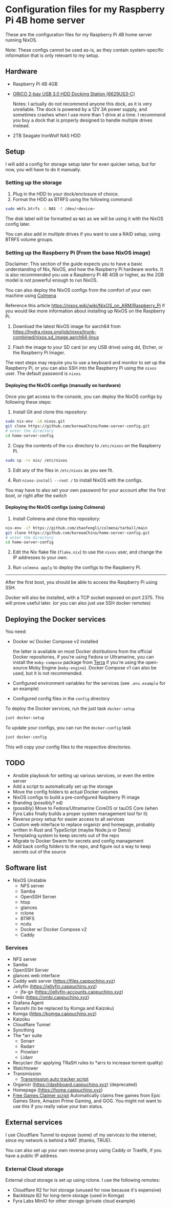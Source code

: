 # Configuration files for my Raspberry Pi 4B home server

These are the configuration files for my Raspberry Pi 4B home server running NixOS.

Note: These configs cannot be used as-is, as they contain system-specific information that is only relevant to my setup.

## Hardware

- Raspberry Pi 4B 4GB
- [ORICO 2-bay USB 3.0 HDD Docking Station (6629US3-C)](https://www.orico.cc/us/product/detail/3551.html)
  
  Notes: I actually do not recommend anyone this dock, as it is very unreliable.
  The dock is powered by a 12V 3A power supply, and sometimes crashes when I use more than 1 drive at a time. I recommend you buy a dock that is properly designed to handle multiple drives instead.
- 2TB Seagate IronWolf NAS HDD

## Setup

I will add a config for storage setup later for even quicker setup, but for now, you will have to do it manually.

### Setting up the storage

1. Plug in the HDD to your dock/enclosure of choice.
2. Format the HDD as BTRFS using the following command:
  
  ```bash
  sudo mkfs.btrfs -L NAS -f /dev/<device>
  ```
The disk label will be formatted as `NAS` as we will be using it with the NixOS config later.

You can also add in multiple drives if you want to use a RAID setup, using BTRFS volume groups.

### Setting up the Raspberry Pi (From the base NixOS image)

Disclaimer: This section of the guide expects you to have a basic understanding of Nix, NixOS, and how the Raspberry Pi hardware works. It is also recommended you use a Raspberry Pi 4B 4GB or higher, as the 2GB model is not powerful enough to run NixOS.

You can also deploy the NixOS configs from the comfort of your own machine using [Colmena](https://colmena.cli.rs/unstable/)

Reference this article <https://nixos.wiki/wiki/NixOS_on_ARM/Raspberry_Pi> if you would like more information about installing up NixOS on the Raspberry Pi.

1. Download the latest NixOS image for aarch64 from <https://hydra.nixos.org/job/nixos/trunk-combined/nixos.sd_image.aarch64-linux>

2. Flash the image to your SD card (or any USB drive) using dd, Etcher, or the Raspberry Pi Imager.

The next steps may require you to use a keyboard and monitor to set up the Raspberry Pi, or you can also SSH into the Raspberry Pi using the `nixos` user. The default password is `nixos`.

#### Deploying the NixOS configs (manually on hardware)

Once you get access to the console, you can deploy the NixOS configs by following these steps:

1. Install Git and clone this repository:
  
  ```bash
  sudo nix-env -iA nixos.git
  git clone https://github.com/korewaChino/home-server-config.git
  # enter the directory
  cd home-server-config
  ```

2. Copy the contents of the `nix` directory to `/etc/nixos` on the Raspberry Pi.

```bash
sudo cp -rv nix/ /etc/nixos
```

3. Edit any of the files in `/etc/nixos` as you see fit.

4. Run `nixos-install --root /` to install NixOS with the configs.

You may have to also set your own password for your account after the first boot, or right after the switch

#### Deploying the NixOS configs (using Colmena)

1. Install Colmena and clone this repository:
  
  ```bash
  nix-env -if https://github.com/zhaofengli/colmena/tarball/main
  git clone https://github.com/korewaChino/home-server-config.git
  # enter the directory
  cd home-server-config
  ```

2. Edit the Nix flake file (`flake.nix`) to use the `nixos` user, and change the IP addresses to your own.

3. Run `colmena apply` to deploy the configs to the Raspberry Pi.

---
After the first boot, you should be able to access the Raspberry Pi using SSH.

Docker will also be installed, with a TCP socket exposed on port 2375. This will prove useful later. (or you can also just use SSH docker remotes)

## Deploying the Docker services

You need:

- Docker w/ Docker Compose v2 installed

    the latter is available on most Docker distrbutions from the official Docker repositories, if you're using Fedora or Ultramarine, you can install the `moby-compose` package from [Terra](https://terra.fyralabs.com) if you're using the open-source Moby Engine (`moby-engine`). Docker Compose v1 can also be used, but it is not recommended.

- Configured environment variables for the services (see `.env.example` for an example)

- Configured config files in the `config` directory

To deploy the Docker services, run the just task `docker-setup`

```bash
just docker-setup
```

To update your configs, you can run the `docker-config` task

```bash
just docker-config
```

This will copy your config files to the respective directories.

## TODO

- Ansible playbook for setting up various services, or even the entire server
- Add a script to automatically set up the storage
- Move the config folders to actual Docker volumes
- NixOS configs to build a pre-configured Raspberry Pi image
- Branding (possibly? xd)
- (possibly) Move to Fedora/Ultramarine CoreOS or tauOS Core (when Fyra Labs finally builds a proper system management tool for it)
- Reverse proxy setup for easier access to all services
- Custom web interface to replace organizr and homepage, probably written in Rust and TypeScript (maybe Node.js or Deno)
- Templating system to keep secrets out of the repo
- Migrate to Docker Swarm for secrets and config management
- Add back config folders to the repo, and figure out a way to keep secrets out of the source


## Software list

- NixOS Unstable
  - NFS server
  - Samba
  - OpenSSH Server
  - htop
  - glances
  - rclone
  - BTRFS
  - ncdu
  - Docker w/ Docker Compose v2
  - Caddy

### Services

- NFS server
- Samba
- OpenSSH Server
- glances web interface
- Caddy web server (<https://files.cappuchino.xyz>)
- Jellyfin (<https://jellyfin.cappuchino.xyz>)
  - jfa-go (<https://jellyfin-accounts.cappuchino.xyz>)
- Ombi (<https://ombi.cappuchino.xyz>)
- Grafana Agent
- Tanoshi (to be replaced by Komga and Kaizoku)
- Komga (<https://komga.cappuchino.xyz>)
- Kaizoku
- Cloudflare Tunnel
- Syncthing
- The *arr suite
  - Sonarr
  - Radarr
  - Prowlarr
  - Lidarr
- Recyclarr (for applying TRaSH rules to *arrs to increase torrent quality)
- Watchtower
- Transmission
  - [Transmission auto tracker script](https://github.com/AndrewMarchukov/tracker-add)
- Organizr (<https://dashboard.cappuchino.xyz>) (deprecated)
- Homepage (<https://home.cappuchino.xyz>)
- [Free Games Claimer script](https://github.com/vogler/free-games-claimer) Automatically claims free games from Epic Games Store, Amazon Prime Gaming, and GOG. You might not want to use this if you really value your ban status.

## External services

I use Cloudflare Tunnel to expose (some) of my services to the internet, since my network is behind a NAT (thanks, TRUE).

You can also set up your own reverse proxy using Caddy or Traefik, if you have a public IP address.

### External Cloud storage

External cloud storage is set up using rclone. I use the following remotes:

- Cloudflare R2 for hot storage (unused for now because it's expensive)
- Backblaze B2 for long-term storage (used in Komga)
- Fyra Labs MinIO for other storage (private cloud example)
